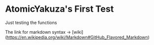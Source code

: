# AtomicYakuza's First Test
Just testing the functions

The link for markdown syntax -> [wiki] (https://en.wikipedia.org/wiki/Markdown#GitHub_Flavored_Markdown)